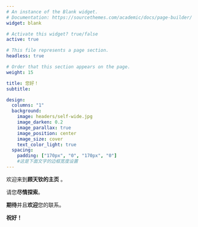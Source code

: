 ```yaml
---
# An instance of the Blank widget.
# Documentation: https://sourcethemes.com/academic/docs/page-builder/
widget: blank

# Activate this widget? true/false
active: true

# This file represents a page section.
headless: true

# Order that this section appears on the page.
weight: 15

title: 您好！
subtitle:

design:
  columns: "1"
  background:
    image: headers/self-wide.jpg
    image_darken: 0.2
    image_parallax: true
    image_position: center
    image_size: cover
    text_color_light: true
  spacing:
    padding: ["170px", "0", "170px", "0"]
    #这是下面文字的边框宽度设置
---
```


欢迎来到**顾天钦的主页** 。

请您**尽情探索**。

**期待**并且**欢迎**您的联系。

**祝好！**
